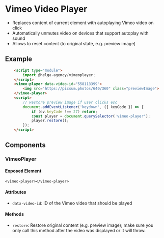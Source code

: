 # Vimeo Video Player

- Replaces content of current element with autoplaying Vimeo video on click
- Automatically unmutes video on devices that support autoplay with sound
- Allows to reset content (to original state, e.g. preview image)

## Example

````html
    <script type="module">
        import @helga-agency/vimeoplayer;
    </script>
    <vimeo-player data-video-id="558118399">
        <img src="https://picsum.photos/640/360" class="previewImage">
    </vimeo-player>
    <script>
        // Restore preview image if user clicks esc
        document.addEventListener('keydown', ({ keyCode }) => {
            if (ev.keyCode !== 27) return;
            const player = document.querySelector('vimeo-player');
            player.restore();
        });
    </script>
````

## Components

### VimeoPlayer

#### Exposed Element
`<vimeo-player></vimeo-player>`

#### Attributes
- `data-video-id`: ID of the Vimeo video that should be played

#### Methods
- `restore`: Restore original content (e.g. preview image); make sure you only call this method
after the video was displayed or it will throw.


